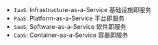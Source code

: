 - `IaaS`: Infrastructure-as-a-Service 基础设施即服务
- `PaaS`: Platform-as-a-Service 平台即服务
- `SaaS`: Software-as-a-Service 软件即服务
- `CaaS`: Container-as-a-Service 容器即服务